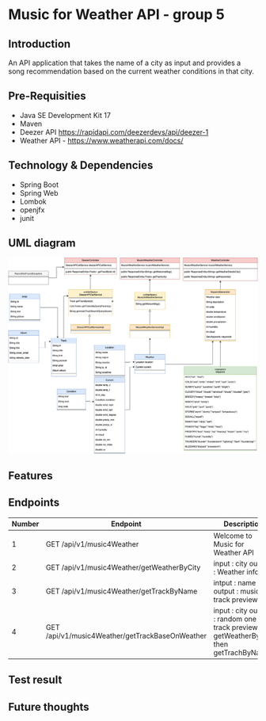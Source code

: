 # Music for Weather API - group 5

## Introduction
An API application that takes the name of a city as input and provides a song recommendation based on the current weather conditions in that city.

## Pre-Requisities

- Java SE Development Kit 17
- Maven
- Deezer API https://rapidapi.com/deezerdevs/api/deezer-1
- Weather API - https://www.weatherapi.com/docs/

## Technology & Dependencies

- Spring Boot
- Spring Web
- Lombok
- openjfx
- junit


## UML diagram
![UML Diagram of Mars Rover Challenge](./images/Music4WeatherAPI-group5.drawio.png)


## Features

## Endpoints
| Number | Endpoint                                   | Description                                |
|--------|--------------------------------------------|--------------------------------------------|
| 1      | GET /api/v1/music4Weather                  | Welcome to Music for Weather API           |
| 2      | GET /api/v1/music4Weather/getWeatherByCity | input : city output : Weather info         |
| 3      | GET /api/v1/music4Weather/getTrackByName   | intput : name output : music track preview |
| 4      | GET /api/v1/music4Weather/getTrackBaseOnWeather | input : city output : random one track preview call getWeatherByCity then getTrachByName |

## Test result


## Future thoughts
